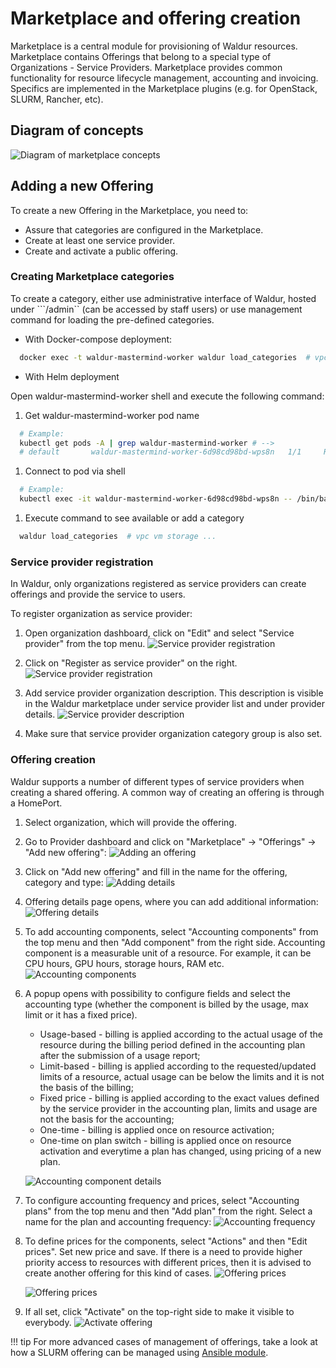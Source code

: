 # Marketplace and offering creation

Marketplace is a central module for provisioning of Waldur resources. Marketplace contains Offerings that
belong to a special type of Organizations - Service Providers. Marketplace provides common functionality
for resource lifecycle management, accounting and invoicing. Specifics are implemented in the Marketplace plugins
(e.g. for OpenStack, SLURM, Rancher, etc).

## Diagram of concepts

![Diagram of marketplace concepts](img/marketplace-structure.png)

## Adding a new Offering

To create a new Offering in the Marketplace, you need to:

- Assure that categories are configured in the Marketplace.
- Create at least one service provider.
- Create and activate a public offering.

### Creating Marketplace categories

To create a category, either use administrative interface of Waldur, hosted under ```/admin`` (can be accessed by staff users)
or use management command for loading the pre-defined categories.

- With Docker-compose deployment:

```bash
  docker exec -t waldur-mastermind-worker waldur load_categories  # vpc vm storage ...
```

- With Helm deployment

Open waldur-mastermind-worker shell and execute the following command:

1. Get waldur-mastermind-worker pod name

```bash
  # Example:
  kubectl get pods -A | grep waldur-mastermind-worker # -->
  # default       waldur-mastermind-worker-6d98cd98bd-wps8n   1/1     Running     0          9m9s
```

1. Connect to pod via shell

```bash
  # Example:
  kubectl exec -it waldur-mastermind-worker-6d98cd98bd-wps8n -- /bin/bash
```

1. Execute command to see available or add a category

```bash
  waldur load_categories  # vpc vm storage ...
```

### Service provider registration

In Waldur, only organizations registered as service providers can create offerings and provide the service to users.

To register organization as service provider:

1. Open organization dashboard, click on "Edit" and select "Service provider" from the top menu.
   ![Service provider registration](img/sp_reg.jpg)

2. Click on "Register as service provider" on the right.
   ![Service provider registration](img/sp_reg2.jpg)

3. Add service provider organization description. This description is visible in the Waldur marketplace under service provider list and under provider details.
   ![Service provider description](img/sp_descr.jpg)

4. Make sure that service provider organization category group is also set.

### Offering creation

Waldur supports a number of different types of service providers when creating a shared offering. A common way of
creating an offering is through a HomePort.

1. Select organization, which will provide the offering.

2. Go to Provider dashboard and click on "Marketplace" -> "Offerings" -> "Add new offering":
    ![Adding an offering](img/Add_offering1.jpg)

3. Click on "Add new offering" and fill in the name for the offering, category and type:
    ![Adding details](img/Add_offering2.jpg)

4. Offering details page opens, where you can add additional information:
    ![Offering details](img/Offering_edit.jpg)

5. To add accounting components, select "Accounting components" from the top menu and then "Add component" from the right side. Accounting component is a measurable unit of a resource. For example, it can be CPU hours, GPU hours, storage hours, RAM etc.
    ![Accounting components](img/Accounting_components.jpg)

6. A popup opens with possibility to configure fields and select the accounting type (whether the component is billed by the usage, max limit or it has a fixed price).

    - Usage-based - billing is applied according to the actual usage of the resource during the billing period defined in the accounting plan after the submission of a usage report;
    - Limit-based - billing is applied according to the requested/updated limits of a resource, actual usage can be below the limits and it is not the basis of the billing;
    - Fixed price - billing is applied according to the exact values defined by the service provider in the accounting plan, limits and usage are not the basis for the accounting;
    - One-time - billing is applied once on resource activation;
    - One-time on plan switch - billing is applied once on resource activation and everytime a plan has changed, using pricing of a new plan.

    ![Accounting component details](img/Add_component.png)

7. To configure accounting frequency and prices, select "Accounting plans" from the top menu and then "Add plan" from the right. Select a name for the plan and accounting frequency:
    ![Accounting frequency](img/Accounting_plan.png)

8. To define prices for the components, select "Actions" and then "Edit prices". Set new price and save. If there is a need to provide higher priority access to resources with different prices, then it is advised to create another offering for this kind of cases.
    ![Offering prices](img/Offering_edit_prices1.png)

    ![Offering prices](img/Offering_edit_prices.png)

9. If all set, click "Activate" on the top-right side to make it visible to everybody.
    ![Activate offering](img/Offering_activation.png)

!!! tip
    For more advanced cases of management of offerings, take a look at how a SLURM offering can be managed using
   [Ansible module](https://github.com/waldur/ansible-waldur-module/blob/develop/waldur_batch_offering.py).
